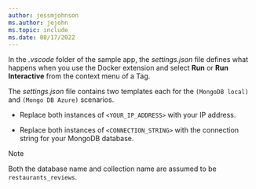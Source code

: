 ```yaml
---
author: jessmjohnson
ms.author: jejohn
ms.topic: include
ms.date: 08/17/2022
---
```


In the *.vscode* folder of the sample app, the *settings.json* file defines what happens when you use the Docker extension and select **Run** or **Run Interactive** from the context menu of a Tag.

The *settings.json* file contains two templates each for the `(MongoDB local)` and `(Mongo DB Azure)` scenarios.

* Replace both instances of `<YOUR_IP_ADDRESS>` with your IP address.

* Replace both instances of `<CONNECTION_STRING>` with the connection string for your MongoDB database.

> [!NOTE]
> Both the database name and collection name are assumed to be `restaurants_reviews`.
